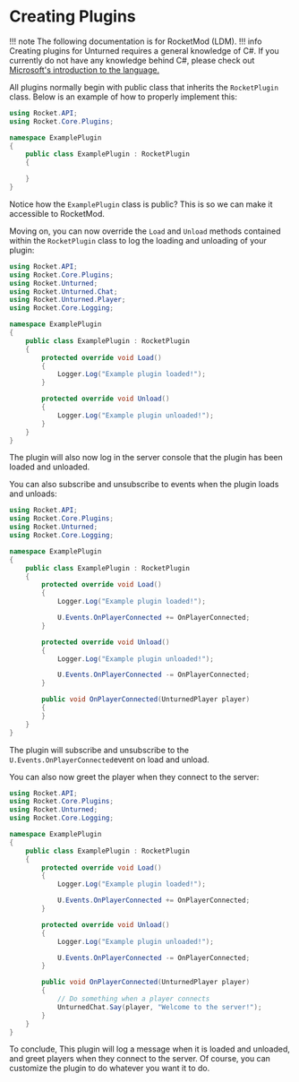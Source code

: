 # Creating Plugins

!!! note The following documentation is for RocketMod (LDM).
!!! info
    Creating plugins for Unturned requires a general knowledge of C#. If you currently do not have any knowledge behind C#, please check out [Microsoft's introduction to the language.](https://dotnet.microsoft.com/en-us/learntocode "dotnet.microsoft.com/en-us/learntocode")

All plugins normally begin with public class that inherits the `RocketPlugin` class. Below is an example of how to properly implement this:

```csharp
using Rocket.API;
using Rocket.Core.Plugins;

namespace ExamplePlugin
{
    public class ExamplePlugin : RocketPlugin
    {

    }
}
```

Notice how the `ExamplePlugin` class is public? This is so we can make it accessible to RocketMod.

Moving on, you can now override the `Load` and `Unload` methods contained within the `RocketPlugin` class to log the loading and unloading of your plugin:

```csharp
using Rocket.API;
using Rocket.Core.Plugins;
using Rocket.Unturned;
using Rocket.Unturned.Chat;
using Rocket.Unturned.Player;
using Rocket.Core.Logging;

namespace ExamplePlugin
{
    public class ExamplePlugin : RocketPlugin
    {
        protected override void Load()
        {
            Logger.Log("Example plugin loaded!");
        }

        protected override void Unload()
        {
            Logger.Log("Example plugin unloaded!");
        }
    }
}
```
The plugin will also now log in the server console that the plugin has been loaded and unloaded.

You can also subscribe and unsubscribe to events when the plugin loads and unloads:

```csharp
using Rocket.API;
using Rocket.Core.Plugins;
using Rocket.Unturned;
using Rocket.Core.Logging;

namespace ExamplePlugin
{
    public class ExamplePlugin : RocketPlugin
    {
        protected override void Load()
        {
            Logger.Log("Example plugin loaded!");

            U.Events.OnPlayerConnected += OnPlayerConnected;
        }

        protected override void Unload()
        {
            Logger.Log("Example plugin unloaded!");

            U.Events.OnPlayerConnected -= OnPlayerConnected;
        }

        public void OnPlayerConnected(UnturnedPlayer player)
        {
        }
    }
}
```

The plugin will subscribe and unsubscribe to the `U.Events.OnPlayerConnected`event on load and unload.

You can also now greet the player when they connect to the server:

```csharp
using Rocket.API;
using Rocket.Core.Plugins;
using Rocket.Unturned;
using Rocket.Core.Logging;

namespace ExamplePlugin
{
    public class ExamplePlugin : RocketPlugin
    {
        protected override void Load()
        {
            Logger.Log("Example plugin loaded!");

            U.Events.OnPlayerConnected += OnPlayerConnected;
        }

        protected override void Unload()
        {
            Logger.Log("Example plugin unloaded!");

            U.Events.OnPlayerConnected -= OnPlayerConnected;
        }

        public void OnPlayerConnected(UnturnedPlayer player)
        {
            // Do something when a player connects
            UnturnedChat.Say(player, "Welcome to the server!");
        }
    }
}
```

To conclude, This plugin will log a message when it is loaded and unloaded, and greet players when they connect to the server. Of course, you can customize the plugin to do whatever you want it to do.